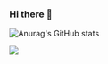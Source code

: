 ### Hi there 👋



![Anurag's GitHub stats](https://github-readme-stats.vercel.app/api?username=jhl8109&show_icons=true)
















<a href="https://developer.android.com" target="_blank"><img src="https://img.shields.io/badge/Android-3DDC84?style=flat-square&logo=Android&logoColor=white"/></a>


